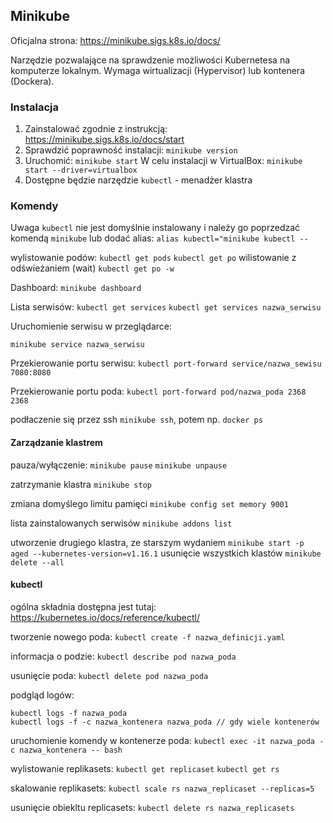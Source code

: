 ## Minikube

Oficjalna strona: https://minikube.sigs.k8s.io/docs/

Narzędzie pozwalające na sprawdzenie możliwości Kubernetesa na komputerze lokalnym. Wymaga wirtualizacji (Hypervisor) lub kontenera (Dockera).

### Instalacja

1. Zainstalować zgodnie z instrukcją: https://minikube.sigs.k8s.io/docs/start
2. Sprawdzić poprawność instalacji: `minikube version`
3. Uruchomić: `minikube start`
   W celu instalacji w VirtualBox: `minikube start --driver=virtualbox`
4. Dostępne będzie narzędzie `kubectl` - menadżer klastra

### Komendy

Uwaga `kubectl` nie jest domyślnie instalowany i należy go poprzedzać komendą `minikube` lub dodać alias: `alias kubectl="minikube kubectl --`

wylistowanie podów:
`kubectl get pods`
`kubectl get po`
wilistowanie z odświeżaniem (wait)
`kubectl get po -w`

Dashboard:
`minikube dashboard`

Lista serwisów:
`kubectl get services`
`kubectl get services nazwa_serwisu`

Uruchomienie serwisu w przeglądarce:

`minikube service nazwa_serwisu`

Przekierowanie portu serwisu:
`kubectl port-forward service/nazwa_sewisu 7080:8080`

Przekierowanie portu poda:
`kubectl port-forward pod/nazwa_poda 2368 2368`

podłaczenie się przez ssh
`minikube ssh`, potem np. `docker ps`

#### Zarządzanie klastrem

pauza/wyłączenie:
`minikube pause`
`minikube unpause`

zatrzymanie klastra
`minikube stop`

zmiana domyślego limitu pamięci
`minikube config set memory 9001`

lista zainstalowanych serwisów
`minikube addons list`

utworzenie drugiego klastra, ze starszym wydaniem
`minikube start -p aged --kubernetes-version=v1.16.1`
usunięcie wszystkich klastów
`minikube delete --all`

#### kubectl

ogólna składnia dostępna jest tutaj: https://kubernetes.io/docs/reference/kubectl/

tworzenie nowego poda:
`kubectl create -f nazwa_definicji.yaml`

informacja o podzie:
`kubectl describe pod nazwa_poda`

usunięcie poda:
`kubectl delete pod nazwa_poda`

podgląd logów:

```
kubectl logs -f nazwa_poda
kubectl logs -f -c nazwa_kontenera nazwa_poda // gdy wiele kontenerów
```

uruchomienie komendy w kontenerze poda:
`kubectl exec -it nazwa_poda -c nazwa_kontenera -- bash`

wylistowanie replikasets:
`kubectl get replicaset`
`kubectl get rs`

skalowanie replikasets:
`kubectl scale rs nazwa_replicaset --replicas=5`

usunięcie obiekltu replicasets:
`kubectl delete rs nazwa_replicasets`

